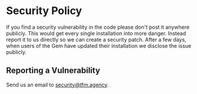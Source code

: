 # Security Policy
If you find a security vulnerability in the code please don't post it anywhere publicly. This would get every single installation into more danger.
Instead report it to us directly so we can create a security patch. After a few days, when users of the Gem have updated their installation we disclose the issue publicly.

## Reporting a Vulnerability

Send us an email to [security@tfm.agency](mailto:security@tfm.agency).

